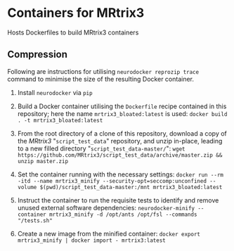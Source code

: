 # Containers for MRtrix3

Hosts Dockerfiles to build MRtrix3 containers

## Compression

Following are instructions for utilising `neurodocker reprozip trace` command to minimise the size of the resulting Docker container.

1.  Install `neurodocker` via `pip`

1.  Build a Docker container utilising the `Dockerfile` recipe contained in this repository; here the name `mrtrix3_bloated:latest` is used:
    `docker build . -t mrtrix3_bloated:latest`

1.  From the root directory of a clone of this repository, download a copy of the *MRtrix3* "`script_test_data`" repository, and unzip in-place, leading to a new filled directory "`script_test_data-master/`":
    `wget https://github.com/MRtrix3/script_test_data/archive/master.zip && unzip master.zip`

1.  Set the container running with the necessary settings:
    `docker run --rm -itd --name mrtrix3_minify --security-opt=seccomp:unconfined --volume $(pwd)/script_test_data-master:/mnt mrtrix3_bloated:latest`

1.  Instruct the container to run the requisite tests to identify and remove unused external software dependencies:
    `neurodocker-minify --container mrtrix3_minify -d /opt/ants /opt/fsl --commands "/tests.sh"`

1.  Create a new image from the minified container:
    `docker export mrtrix3_minify | docker import - mrtrix3:latest`

